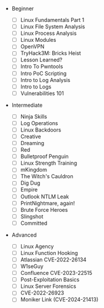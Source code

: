 
- Beginner 

    - [ ] Linux Fundamentals Part 1
	 - [ ] Linux File System Analysis
	 - [ ]  Linux Process Analysis
	 - [ ] Linux Modules
	 - [ ] OpenVPN
	 - [ ] TryHack3M: Bricks Heist
	 - [ ]  Lesson Learned?
	 - [ ]  Intro To Pwntools
	 - [ ]  Intro PoC Scripting
	 - [ ] Intro to Log Analysis
	 - [ ] Intro to Logs
	 - [ ] Vulnerabilities 101
- Intermediate
	 - [ ]  Ninja Skills
	 - [ ]  Log Operations
	 - [ ]  Linux Backdoors
	 - [ ]  Creative
	 - [ ]  Dreaming
	 - [ ]  Red
	 - [ ]  Bulletproof Penguin
	 - [ ]  Linux Strength Training
	 - [ ]  mKingdom
	 - [ ]  The Witch's Cauldron
	 - [ ]  Dig Dug
	 - [ ]  Empire
	 - [ ]  Outlook NTLM Leak
	 - [ ]  PrintNightmare, again!
	 - [ ]  Brute Force Heroes
	 - [ ]  Slingshot
	 - [ ]  Committed
- Advanced 
	 - [ ]  Linux Agency
	 - [ ]  Linux Function Hooking
	 - [ ]  Atlassian CVE-2022-26134
	 - [ ]  W1seGuy
	 - [ ]  Confluence CVE-2023-22515
	 - [ ]  Post-Exploitation Basics
	 - [ ]  Linux Server Forensics
	 - [ ]  CVE-2022-26923
	 - [ ]  Moniker Link (CVE-2024-21413)